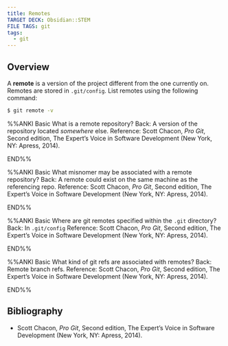 ```yaml
---
title: Remotes
TARGET DECK: Obsidian::STEM
FILE TAGS: git
tags:
  - git
---
```


## Overview

A **remote** is a version of the project different from the one currently on. Remotes are stored in `.git/config`. List remotes using the following command:

```sh
$ git remote -v
```

%%ANKI
Basic
What is a remote repository?
Back: A version of the repository located *somewhere* else.
Reference: Scott Chacon, *Pro Git*, Second edition, The Expert’s Voice in Software Development (New York, NY: Apress, 2014).
<!--ID: 1715623927181-->
END%%

%%ANKI
Basic
What misnomer may be associated with a remote repository?
Back: A remote could exist on the same machine as the referencing repo.
Reference: Scott Chacon, *Pro Git*, Second edition, The Expert’s Voice in Software Development (New York, NY: Apress, 2014).
<!--ID: 1715623927187-->
END%%

%%ANKI
Basic
Where are git remotes specified within the `.git` directory?
Back: In `.git/config`
Reference: Scott Chacon, *Pro Git*, Second edition, The Expert’s Voice in Software Development (New York, NY: Apress, 2014).
<!--ID: 1715623927191-->
END%%

%%ANKI
Basic
What kind of git refs are associated with remotes?
Back: Remote branch refs.
Reference: Scott Chacon, *Pro Git*, Second edition, The Expert’s Voice in Software Development (New York, NY: Apress, 2014).
<!--ID: 1715623927197-->
END%%

## Bibliography

* Scott Chacon, *Pro Git*, Second edition, The Expert’s Voice in Software Development (New York, NY: Apress, 2014).